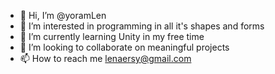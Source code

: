 - 👋 Hi, I’m @yoramLen
- 👀 I’m interested in programming in all it's shapes and forms
- 🌱 I’m currently learning Unity in my free time
- 💞️ I’m looking to collaborate on meaningful projects
- 📫 How to reach me lenaersy@gmail.com

<!---
yoramLen/yoramLen is a ✨ special ✨ repository because its `README.md` (this file) appears on your GitHub profile.
You can click the Preview link to take a look at your changes.
--->
